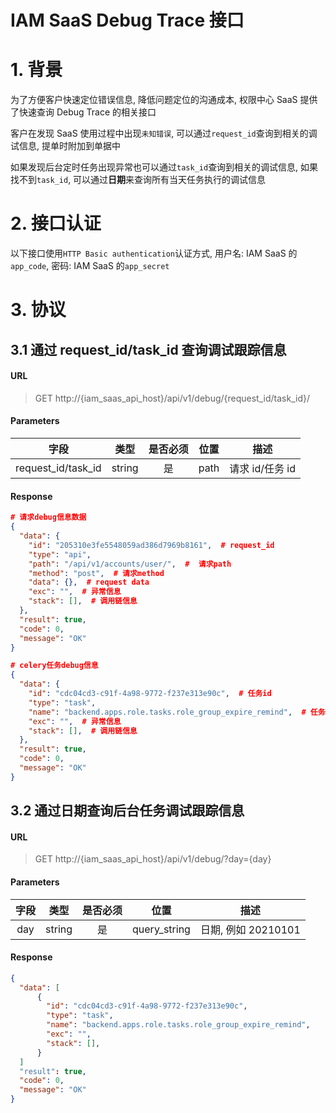 # IAM SaaS Debug Trace 接口

# 1. 背景

为了方便客户快速定位错误信息, 降低问题定位的沟通成本, 权限中心 SaaS 提供了快速查询 Debug Trace 的相关接口

客户在发现 SaaS 使用过程中出现`未知错误`, 可以通过`request_id`查询到相关的调试信息, 提单时附加到单据中

如果发现后台定时任务出现异常也可以通过`task_id`查询到相关的调试信息, 如果找不到`task_id`, 可以通过**日期**来查询所有当天任务执行的调试信息

# 2. 接口认证

以下接口使用`HTTP Basic authentication`认证方式, 用户名: IAM SaaS 的`app_code`, 密码: IAM SaaS 的`app_secret`

# 3. 协议

## 3.1 通过 request_id/task_id 查询调试跟踪信息

#### URL

> GET http://{iam_saas_api_host}/api/v1/debug/{request_id/task_id}/

#### Parameters

|字段 |类型 |是否必须 |位置 |描述 |
|:--:|:--:|:--:|:--:|:--:|
|request_id/task_id |string |是 |path |请求 id/任务 id |

#### Response
```json
# 请求debug信息数据
{
  "data": {
    "id": "205310e3fe5548059ad386d7969b8161",  # request_id
    "type": "api",
    "path": "/api/v1/accounts/user/",  #  请求path
    "method": "post",  # 请求method
    "data": {},  # request data
    "exc": "",  # 异常信息
    "stack": [],  # 调用链信息
  },
  "result": true,
  "code": 0,
  "message": "OK"
}

# celery任务debug信息
{
  "data": {
    "id": "cdc04cd3-c91f-4a98-9772-f237e313e90c",  # 任务id
    "type": "task",
    "name": "backend.apps.role.tasks.role_group_expire_remind",  # 任务名称
    "exc": "",  # 异常信息
    "stack": [],  # 调用链信息
  },
  "result": true,
  "code": 0,
  "message": "OK"
}
```

## 3.2 通过日期查询后台任务调试跟踪信息

#### URL

> GET http://{iam_saas_api_host}/api/v1/debug/?day={day}

#### Parameters

|字段 |类型 |是否必须 |位置 |描述 |
|:--:|:--:|:--:|:--:|:--:|
|day |string |是 |query_string |日期, 例如 20210101 |

#### Response
```json
{
  "data": [
      {
        "id": "cdc04cd3-c91f-4a98-9772-f237e313e90c",
        "type": "task",
        "name": "backend.apps.role.tasks.role_group_expire_remind",
        "exc": "",
        "stack": [],
      }
  ]
  "result": true,
  "code": 0,
  "message": "OK"
}
```